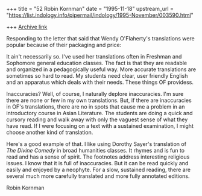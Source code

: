 +++
title = "52 Robin Kornman"
date = "1995-11-18"
upstream_url = "https://list.indology.info/pipermail/indology/1995-November/003590.html"

+++
[Archive link](https://list.indology.info/pipermail/indology/1995-November/003590.html)

Responding to the letter that said that Wendy O'Flaherty's translations were
popular because of their packaging and price:  

It ain't necessarily so. I've used her translations often in Freshman and
Sophomore general education classes. The fact is that they are readable and
organized in a pedagogically useful way. More accurate translations are
sometimes so hard to read. My students need clear, user friendly English and
an apparatus which deals with their needs. These things OF providess.

Inaccuracies? Well, of course, I naturally deplore inaccuracies. I'm sure
there are none or few in my own translations. But, if there are inaccuracies
in OF's translations, there are no in spots that cause me a problem in an
introductory course in Asian Literature. The students are doing a quick and
cursory reading and walk away with only the vaguest sense of what they have
read. If I were focusing on a text with a sustained examination, I might
choose another kind of translation. 

Here's a good example of that. I like using Dorothy Sayer's translation of
_The Divine Comedy_ in broad humanities classes. It rhymes and is fun to
read and has a sense of spirit. The footnotes address interesting religious
issues. I know that it is full of inaccuracies. But it can be read quickly
and easily and enjoyed by a neophyte. For a slow, sustained reading, there
are several much more carefully translated and more fully annotated editions. 

Robin Kornman





